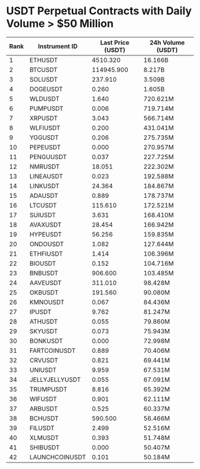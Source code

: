 # USDT Perpetual Contracts with Daily Volume > $50 Million

| Rank | Instrument ID | Last Price (USDT) | 24h Volume (USDT) |
|------|---------------|-------------------|-------------------|
| 1 | ETHUSDT | 4510.320 | 16.166B |
| 2 | BTCUSDT | 114945.900 | 8.217B |
| 3 | SOLUSDT | 237.910 | 3.509B |
| 4 | DOGEUSDT | 0.260 | 1.605B |
| 5 | WLDUSDT | 1.640 | 720.621M |
| 6 | PUMPUSDT | 0.006 | 719.714M |
| 7 | XRPUSDT | 3.043 | 566.714M |
| 8 | WLFIUSDT | 0.200 | 431.041M |
| 9 | YGGUSDT | 0.206 | 275.735M |
| 10 | PEPEUSDT | 0.000 | 270.957M |
| 11 | PENGUUSDT | 0.037 | 227.725M |
| 12 | NMRUSDT | 18.051 | 222.302M |
| 13 | LINEAUSDT | 0.023 | 192.588M |
| 14 | LINKUSDT | 24.364 | 184.867M |
| 15 | ADAUSDT | 0.889 | 178.737M |
| 16 | LTCUSDT | 115.610 | 172.521M |
| 17 | SUIUSDT | 3.631 | 168.410M |
| 18 | AVAXUSDT | 28.454 | 166.942M |
| 19 | HYPEUSDT | 56.256 | 159.835M |
| 20 | ONDOUSDT | 1.082 | 127.644M |
| 21 | ETHFIUSDT | 1.414 | 106.396M |
| 22 | BIOUSDT | 0.152 | 104.716M |
| 23 | BNBUSDT | 906.600 | 103.485M |
| 24 | AAVEUSDT | 311.010 | 98.428M |
| 25 | OKBUSDT | 191.560 | 90.080M |
| 26 | KMNOUSDT | 0.067 | 84.436M |
| 27 | IPUSDT | 9.762 | 81.247M |
| 28 | ATHUSDT | 0.055 | 79.860M |
| 29 | SKYUSDT | 0.073 | 75.943M |
| 30 | BONKUSDT | 0.000 | 72.998M |
| 31 | FARTCOINUSDT | 0.889 | 70.406M |
| 32 | CRVUSDT | 0.821 | 69.441M |
| 33 | UNIUSDT | 9.959 | 67.531M |
| 34 | JELLYJELLYUSDT | 0.055 | 67.091M |
| 35 | TRUMPUSDT | 8.816 | 65.392M |
| 36 | WIFUSDT | 0.901 | 62.111M |
| 37 | ARBUSDT | 0.525 | 60.337M |
| 38 | BCHUSDT | 590.500 | 56.466M |
| 39 | FILUSDT | 2.499 | 52.516M |
| 40 | XLMUSDT | 0.393 | 51.748M |
| 41 | SHIBUSDT | 0.000 | 50.407M |
| 42 | LAUNCHCOINUSDT | 0.101 | 50.184M |

